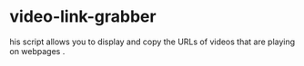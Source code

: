 # video-link-grabber
his script allows you to display and copy the URLs of videos that are playing on webpages .
